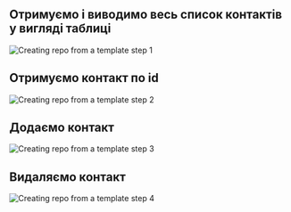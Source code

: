 ## Отримуємо і виводимо весь список контактів у вигляді таблиці

![Creating repo from a template step 1](https://i.ibb.co/qCQ5fsy/list.png)

## Отримуємо контакт по id

![Creating repo from a template step 2](https://i.ibb.co/BgRp8xy/g-t.jpg)

## Додаємо контакт

![Creating repo from a template step 3](https://i.ibb.co/hgNNjhf/add.png)

## Видаляємо контакт

![Creating repo from a template step 4](https://i.ibb.co/xH0wMwZ/remove.png)
